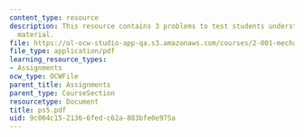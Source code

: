 ```yaml
---
content_type: resource
description: This resource contains 3 problems to test students understanding of course
  material.
file: https://ol-ocw-studio-app-qa.s3.amazonaws.com/courses/2-001-mechanics-materials-i-fall-2006/9c004c1521366fedc62a883bfe0e975a_ps5.pdf
file_type: application/pdf
learning_resource_types:
- Assignments
ocw_type: OCWFile
parent_title: Assignments
parent_type: CourseSection
resourcetype: Document
title: ps5.pdf
uid: 9c004c15-2136-6fed-c62a-883bfe0e975a
---
```

